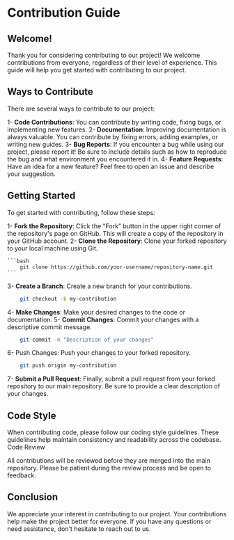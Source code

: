 # Contribution Guide
## Welcome!

Thank you for considering contributing to our project! We welcome contributions from everyone, regardless of their level of experience. This guide will help you get started with contributing to our project.
## Ways to Contribute

There are several ways to contribute to our project:

1- __Code Contributions__: You can contribute by writing code, fixing bugs, or implementing new features.
2- __Documentation__: Improving documentation is always valuable. You can contribute by fixing errors, adding examples, or writing new guides.
3- __Bug Reports__: If you encounter a bug while using our project, please report it! Be sure to include details such as how to reproduce the bug and what environment you encountered it in.
4- __Feature Requests__: Have an idea for a new feature? Feel free to open an issue and describe your suggestion.

## Getting Started

To get started with contributing, follow these steps:

1- __Fork the Repository__: Click the "Fork" button in the upper right corner of the repository's page on GitHub. This will create a copy of the repository in your GitHub account.
2- __Clone the Repository__: Clone your forked repository to your local machine using Git.

    ```bash
        git clone https://github.com/your-username/repository-name.git
    ```

3- __Create a Branch__: Create a new branch for your contributions.

```bash
    git checkout -b my-contribution
```

4- __Make Changes__: Make your desired changes to the code or documentation.
5- __Commit Changes__: Commit your changes with a descriptive commit message.

```bash
    git commit -m "Description of your changes"
```

6- Push Changes: Push your changes to your forked repository.

```bash
    git push origin my-contribution
```

7- __Submit a Pull Request__: Finally, submit a pull request from your forked repository to our main repository. Be sure to provide a clear description of your changes.

## Code Style

When contributing code, please follow our coding style guidelines. These guidelines help maintain consistency and readability across the codebase.
Code Review

All contributions will be reviewed before they are merged into the main repository. Please be patient during the review process and be open to feedback.

## Conclusion

We appreciate your interest in contributing to our project. Your contributions help make the project better for everyone. If you have any questions or need assistance, don't hesitate to reach out to us.
